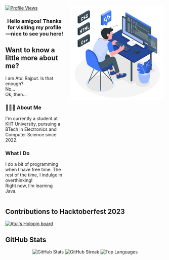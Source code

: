 <a href="https://visitcount.itsvg.in">
  <img src="https://visitcount.itsvg.in/api?id=eatulrajput&label=Profile%20Views&color=1&icon=0&pretty=false" alt="Profile Views">
</a>

<img src="https://raw.githubusercontent.com/eatulrajput/eatulrajput/bd881368cfb536f8d2e7ead22a89490b282fa168/programming-animate.svg" style="min-width: 300px; max-width: 300px; width: 350px; float: right; margin-left: 20px;">

<div style="overflow: hidden;">
  <h3 style="text-align: center;">Hello amigos! Thanks for visiting my profile—nice to see you here!</h3>

  <h2>Want to know a little more about me?</h2>
  <p>I am Atul Rajput. Is that enough?<br>No...<br>Ok, then...<br></p>

  <h3>👨🏻‍💻 About Me</h3>
  <p>I'm currently a student at KIIT University, pursuing a BTech in Electronics and Computer Science since 2022.</p>

  <h3>What I Do</h3>
  <p>I do a bit of programming when I have free time. The rest of the time, I indulge in overthinking!<br>Right now, I’m learning Java.</p>
</div>

<img src="" style="min-width: 300px; max-width: 300px; width: 350px; float: right; margin-left: 20px;">

<h2>Contributions to Hacktoberfest 2023</h2>
<a href="https://holopin.io/@eatulrajput">
  <img src="https://holopin.me/eatulrajput" alt="Atul's Holopin board">
</a>

<h2>GitHub Stats</h2>
<div style="text-align: center;">
  <img src="https://github-readme-stats.vercel.app/api?username=eatulrajput&show_icons=true&theme=tokyonight" alt="GitHub Stats">
  <img src="https://github-readme-streak-stats.herokuapp.com/?user=eatulrajput&theme=tokyonight" alt="GitHub Streak">
  <img src="https://github-readme-stats.vercel.app/api/top-langs/?username=eatulrajput&layout=compact&theme=tokyonight" alt="Top Languages">
</div>
